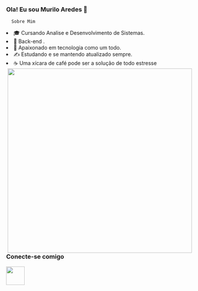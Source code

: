 ### Ola! Eu sou Murilo Aredes 👋


      Sobre Mim 
<li> 🎓   Cursando Analise e Desenvolvimento de Sistemas.
<li>💼   Back-end .
<li>🌱   Apaixonado em tecnologia como um todo.
<li>✍️   Estudando e se mantendo atualizado sempre.
<li> ☕   Uma xícara de café pode ser a solução de todo estresse

   <img src="https://raw.githubusercontent.com/abhisheknaiidu/abhisheknaiidu/master/code.gif" width="500" align="right">   
  
<h3>Conecte-se comigo</h3>
   <a href="https://www.linkedin.com/in/murilo-henrique-aredes-b58705170/" rel="nofollow"><img src="https://camo.githubusercontent.com/5f5c514ea5b09b205494cfa3eb4c38be4aa8ecf446c42bcf8ddb5ed515529612/68747470733a2f2f696d672e69636f6e73382e636f6d2f706c6173746963696e652f3130302f3030303030302f6c696e6b6564696e2e706e67" width="50" data-canonical-src="https://img.icons8.com/plasticine/100/000000/linkedin.png" style="max-width:100%;"></a>

       
       


